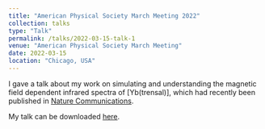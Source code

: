 ```yaml
---
title: "American Physical Society March Meeting 2022"
collection: talks
type: "Talk"
permalink: /talks/2022-03-15-talk-1
venue: "American Physical Society March Meeting"
date: 2022-03-15
location: "Chicago, USA"
---
```


I gave a talk about my work on simulating and understanding the magnetic field dependent infrared spectra of \[Yb(trensal)\], which had recently been published in [Nature Communications]().

My talk can be downloaded [here](/files/talk_2022_03_15.pdf).